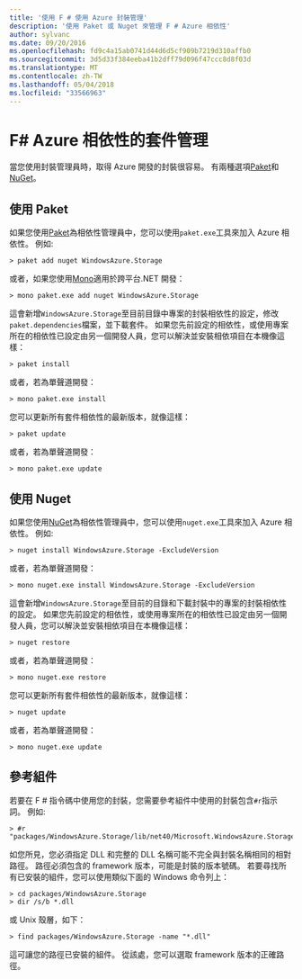 ```yaml
---
title: '使用 F # 使用 Azure 封裝管理'
description: '使用 Paket 或 Nuget 來管理 F # Azure 相依性'
author: sylvanc
ms.date: 09/20/2016
ms.openlocfilehash: fd9c4a15ab0741d44d6d5cf909b7219d310affb0
ms.sourcegitcommit: 3d5d33f384eeba41b2dff79d096f47ccc8d8f03d
ms.translationtype: MT
ms.contentlocale: zh-TW
ms.lasthandoff: 05/04/2018
ms.locfileid: "33566963"
---
```

# <a name="package-management-for-f-azure-dependencies"></a>F# Azure 相依性的套件管理

當您使用封裝管理員時，取得 Azure 開發的封裝很容易。 有兩種選項[Paket](https://fsprojects.github.io/Paket/)和[NuGet](https://www.nuget.org/)。

## <a name="using-paket"></a>使用 Paket

如果您使用[Paket](https://fsprojects.github.io/Paket/)為相依性管理員中，您可以使用`paket.exe`工具來加入 Azure 相依性。 例如: 

    > paket add nuget WindowsAzure.Storage

或者，如果您使用[Mono](https://www.mono-project.com/)適用於跨平台.NET 開發：

    > mono paket.exe add nuget WindowsAzure.Storage

這會新增`WindowsAzure.Storage`至目前目錄中專案的封裝相依性的設定，修改`paket.dependencies`檔案，並下載套件。 如果您先前設定的相依性，或使用專案所在的相依性已設定由另一個開發人員，您可以解決並安裝相依項目在本機像這樣：

    > paket install

或者，若為單聲道開發：

    > mono paket.exe install

您可以更新所有套件相依性的最新版本，就像這樣：

    > paket update

或者，若為單聲道開發：

    > mono paket.exe update

## <a name="using-nuget"></a>使用 Nuget

如果您使用[NuGet](https://www.nuget.org/)為相依性管理員中，您可以使用`nuget.exe`工具來加入 Azure 相依性。 例如: 

    > nuget install WindowsAzure.Storage -ExcludeVersion

或者，若為單聲道開發：

    > mono nuget.exe install WindowsAzure.Storage -ExcludeVersion

這會新增`WindowsAzure.Storage`至目前的目錄和下載封裝中的專案的封裝相依性的設定。 如果您先前設定的相依性，或使用專案所在的相依性已設定由另一個開發人員，您可以解決並安裝相依項目在本機像這樣：

    > nuget restore 

或者，若為單聲道開發：

    > mono nuget.exe restore

您可以更新所有套件相依性的最新版本，就像這樣：

    > nuget update

或者，若為單聲道開發：

    > mono nuget.exe update

## <a name="referencing-assemblies"></a>參考組件

若要在 F # 指令碼中使用您的封裝，您需要參考組件中使用的封裝包含`#r`指示詞。 例如: 

    > #r "packages/WindowsAzure.Storage/lib/net40/Microsoft.WindowsAzure.Storage.dll"

如您所見，您必須指定 DLL 和完整的 DLL 名稱可能不完全與封裝名稱相同的相對路徑。 路徑必須包含的 framework 版本，可能是封裝的版本號碼。 若要尋找所有已安裝的組件，您可以使用類似下面的 Windows 命令列上：

    > cd packages/WindowsAzure.Storage
    > dir /s/b *.dll

或 Unix 殼層，如下：

    > find packages/WindowsAzure.Storage -name "*.dll"

這可讓您的路徑已安裝的組件。 從該處，您可以選取 framework 版本的正確路徑。
